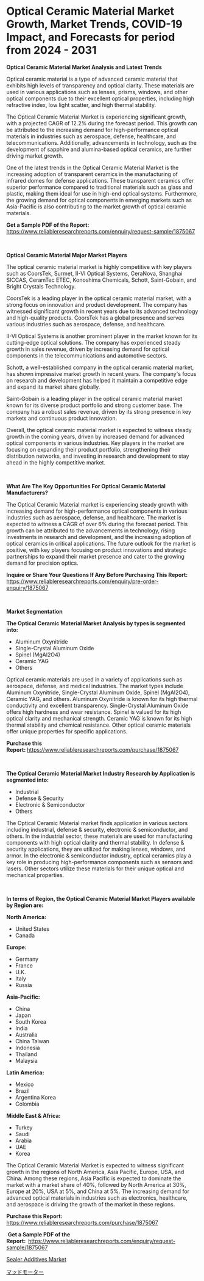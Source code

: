 <p><h1>Optical Ceramic Material Market Growth, Market Trends, COVID-19 Impact, and Forecasts for period from 2024 - 2031</h1></p><p><strong>Optical Ceramic Material Market Analysis and Latest Trends</strong></p>
<p><p>Optical ceramic material is a type of advanced ceramic material that exhibits high levels of transparency and optical clarity. These materials are used in various applications such as lenses, prisms, windows, and other optical components due to their excellent optical properties, including high refractive index, low light scatter, and high thermal stability. </p><p>The Optical Ceramic Material Market is experiencing significant growth, with a projected CAGR of 12.2% during the forecast period. This growth can be attributed to the increasing demand for high-performance optical materials in industries such as aerospace, defense, healthcare, and telecommunications. Additionally, advancements in technology, such as the development of sapphire and alumina-based optical ceramics, are further driving market growth.</p><p>One of the latest trends in the Optical Ceramic Material Market is the increasing adoption of transparent ceramics in the manufacturing of infrared domes for defense applications. These transparent ceramics offer superior performance compared to traditional materials such as glass and plastic, making them ideal for use in high-end optical systems. Furthermore, the growing demand for optical components in emerging markets such as Asia-Pacific is also contributing to the market growth of optical ceramic materials.</p></p>
<p><strong>Get a Sample PDF of the Report:&nbsp;</strong> <a href="https://www.reliableresearchreports.com/enquiry/request-sample/1875067">https://www.reliableresearchreports.com/enquiry/request-sample/1875067</a></p>
<p>&nbsp;</p>
<p><strong>Optical Ceramic Material Major Market Players</strong></p>
<p><p>The optical ceramic material market is highly competitive with key players such as CoorsTek, Surmet, II-VI Optical Systems, CeraNova, Shanghai SICCAS, CeramTec ETEC, Konoshima Chemicals, Schott, Saint-Gobain, and Bright Crystals Technology.</p><p>CoorsTek is a leading player in the optical ceramic material market, with a strong focus on innovation and product development. The company has witnessed significant growth in recent years due to its advanced technology and high-quality products. CoorsTek has a global presence and serves various industries such as aerospace, defense, and healthcare.</p><p>II-VI Optical Systems is another prominent player in the market known for its cutting-edge optical solutions. The company has experienced steady growth in sales revenue, driven by increasing demand for optical components in the telecommunications and automotive sectors.</p><p>Schott, a well-established company in the optical ceramic material market, has shown impressive market growth in recent years. The company's focus on research and development has helped it maintain a competitive edge and expand its market share globally.</p><p>Saint-Gobain is a leading player in the optical ceramic material market known for its diverse product portfolio and strong customer base. The company has a robust sales revenue, driven by its strong presence in key markets and continuous product innovation.</p><p>Overall, the optical ceramic material market is expected to witness steady growth in the coming years, driven by increased demand for advanced optical components in various industries. Key players in the market are focusing on expanding their product portfolio, strengthening their distribution networks, and investing in research and development to stay ahead in the highly competitive market.</p></p>
<p>&nbsp;</p>
<p><strong>What Are The Key Opportunities For Optical Ceramic Material Manufacturers?</strong></p>
<p><p>The Optical Ceramic Material market is experiencing steady growth with increasing demand for high-performance optical components in various industries such as aerospace, defense, and healthcare. The market is expected to witness a CAGR of over 6% during the forecast period. This growth can be attributed to the advancements in technology, rising investments in research and development, and the increasing adoption of optical ceramics in critical applications. The future outlook for the market is positive, with key players focusing on product innovations and strategic partnerships to expand their market presence and cater to the growing demand for precision optics.</p></p>
<p><strong>Inquire or Share Your Questions If Any Before Purchasing This Report:</strong> <a href="https://www.reliableresearchreports.com/enquiry/pre-order-enquiry/1875067">https://www.reliableresearchreports.com/enquiry/pre-order-enquiry/1875067</a></p>
<p>&nbsp;</p>
<p><strong>Market Segmentation</strong></p>
<p><strong>The Optical Ceramic Material Market Analysis by types is segmented into:</strong></p>
<p><ul><li>Aluminum Oxynitride</li><li>Single-Crystal Aluminum Oxide</li><li>Spinel (MgAl2O4)</li><li>Ceramic YAG</li><li>Others</li></ul></p>
<p><p>Optical ceramic materials are used in a variety of applications such as aerospace, defense, and medical industries. The market types include Aluminum Oxynitride, Single-Crystal Aluminum Oxide, Spinel (MgAl2O4), Ceramic YAG, and others. Aluminum Oxynitride is known for its high thermal conductivity and excellent transparency. Single-Crystal Aluminum Oxide offers high hardness and wear resistance. Spinel is valued for its high optical clarity and mechanical strength. Ceramic YAG is known for its high thermal stability and chemical resistance. Other optical ceramic materials offer unique properties for specific applications.</p></p>
<p><strong>Purchase this Report:&nbsp;</strong><a href="https://www.reliableresearchreports.com/purchase/1875067">https://www.reliableresearchreports.com/purchase/1875067</a></p>
<p>&nbsp;</p>
<p><strong>The Optical Ceramic Material Market Industry Research by Application is segmented into:</strong></p>
<p><ul><li>Industrial</li><li>Defense & Security</li><li>Electronic & Semiconductor</li><li>Others</li></ul></p>
<p><p>The Optical Ceramic Material market finds application in various sectors including industrial, defense & security, electronic & semiconductor, and others. In the industrial sector, these materials are used for manufacturing components with high optical clarity and thermal stability. In defense & security applications, they are utilized for making lenses, windows, and armor. In the electronic & semiconductor industry, optical ceramics play a key role in producing high-performance components such as sensors and lasers. Other sectors utilize these materials for their unique optical and mechanical properties.</p></p>
<p>&nbsp;</p>
<p><strong>In terms of Region, the Optical Ceramic Material Market Players available by Region are:</strong></p>
<p>
    <p> <strong> North America: </strong>
        <ul>
            <li>United States</li>
            <li>Canada</li>
        </ul>
        </p> 
    <p> <strong> Europe: </strong>
        <ul>
            <li>Germany</li>
            <li>France</li>
            <li>U.K.</li>
            <li>Italy</li>
            <li>Russia</li>
        </ul>
        </p> 
    <p> <strong> Asia-Pacific: </strong>
        <ul>
            <li>China</li>
            <li>Japan</li>
            <li>South Korea</li>
            <li>India</li>
            <li>Australia</li>
            <li>China Taiwan</li>
            <li>Indonesia</li>
            <li>Thailand</li>
            <li>Malaysia</li>
        </ul>
        </p> 
    <p> <strong> Latin America: </strong>
        <ul>
            <li>Mexico</li>
            <li>Brazil</li>
            <li>Argentina Korea</li>
            <li>Colombia</li>
        </ul>
        </p> 
    <p> <strong> Middle East & Africa: </strong>
        <ul>
            <li>Turkey</li>
            <li>Saudi</li>
            <li>Arabia</li>
            <li>UAE</li>
            <li>Korea</li>
        </ul>
    </p>
    </p>
<p><p>The Optical Ceramic Material Market is expected to witness significant growth in the regions of North America, Asia Pacific, Europe, USA, and China. Among these regions, Asia Pacific is expected to dominate the market with a market share of 40%, followed by North America at 30%, Europe at 20%, USA at 5%, and China at 5%. The increasing demand for advanced optical materials in industries such as electronics, healthcare, and aerospace is driving the growth of the market in these regions.</p></p>
<p><strong>Purchase this Report: </strong><a href="https://www.reliableresearchreports.com/purchase/1875067">https://www.reliableresearchreports.com/purchase/1875067</a></p>
<p>&nbsp;<strong>Get a Sample PDF of the Report:&nbsp;&nbsp;</strong><a href="https://www.reliableresearchreports.com/enquiry/request-sample/1875067">https://www.reliableresearchreports.com/enquiry/request-sample/1875067</a></p>
<p><strong></strong></p>
<p><p><a href="https://github.com/GroverBarry/Market-Research-Report-List-4/blob/main/sealer-additives-market.md">Sealer Additives Market</a></p><p><a href="https://github.com/ppmazlotr77499/Market-Research-Report-List-1/blob/main/85203041686.md">マッドモーター</a></p></p>